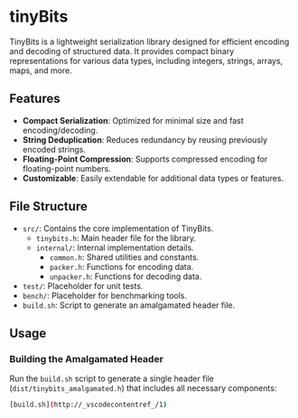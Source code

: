 # tinyBits

TinyBits is a lightweight serialization library designed for efficient encoding and decoding of structured data. It provides compact binary representations for various data types, including integers, strings, arrays, maps, and more.

## Features

- **Compact Serialization**: Optimized for minimal size and fast encoding/decoding.
- **String Deduplication**: Reduces redundancy by reusing previously encoded strings.
- **Floating-Point Compression**: Supports compressed encoding for floating-point numbers.
- **Customizable**: Easily extendable for additional data types or features.

## File Structure

- `src/`: Contains the core implementation of TinyBits.
  - `tinybits.h`: Main header file for the library.
  - `internal/`: Internal implementation details.
    - `common.h`: Shared utilities and constants.
    - `packer.h`: Functions for encoding data.
    - `unpacker.h`: Functions for decoding data.
- `test/`: Placeholder for unit tests.
- `bench/`: Placeholder for benchmarking tools.
- `build.sh`: Script to generate an amalgamated header file.

## Usage

### Building the Amalgamated Header

Run the `build.sh` script to generate a single header file (`dist/tinybits_amalgamated.h`) that includes all necessary components:

```bash
[build.sh](http://_vscodecontentref_/1)